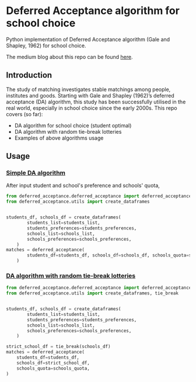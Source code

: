 # Deferred Acceptance algorithm for school choice
Python implementation of Deferred Acceptance algorithm (Gale and Shapley, 1962) for school choice.

The medium blog about this repo can be found [here](https://medium.com/@kyosuke1029/the-deferred-acceptance-da-algorithm-utilised-in-school-choice-with-python-afc0fe892921).
## Introduction
The study of matching investigates stable matchings among people, institutes and goods. Starting with Gale and Shapley (1962)’s deferred acceptance (DA) algorithm, this study has been successfully utilised in the real world, especially in school choice since the early 2000s.
This repo covers (so far):
- DA algorithm for school choice (student optimal)
- DA algorithm with random tie-break lotteries
- Examples of above algorithms usage

## Usage
### [Simple DA algorithm](/examples/simple_school_choice.py)
After input student and school's preference and schools' quota,
```python
from deferred_acceptance.deferred_acceptance import deferred_acceptance
from deferred_acceptance.utils import create_dataframes


students_df, schools_df = create_dataframes(
        students_list=students_list,
        students_preferences=students_preferences,
        schools_list=schools_list,
        schools_preferences=schools_preferences,
    )
matches = deferred_acceptance(
        students_df=students_df, schools_df=schools_df, schools_quota=schools_quota
    )
```

### [DA algorithm with random tie-break lotteries](/examples/tie_break_school_choice.py)
```python
from deferred_acceptance.deferred_acceptance import deferred_acceptance
from deferred_acceptance.utils import create_dataframes, tie_break


students_df, schools_df = create_dataframes(
        students_list=students_list,
        students_preferences=students_preferences,
        schools_list=schools_list,
        schools_preferences=schools_preferences,
    )

strict_school_df = tie_break(schools_df)
matches = deferred_acceptance(
    students_df=students_df,
    schools_df=strict_school_df,
    schools_quota=schools_quota,
)
```